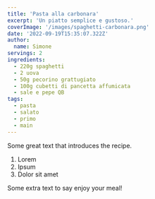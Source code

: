```yaml
---
title: 'Pasta alla carbonara'
excerpt: 'Un piatto semplice e gustoso.'
coverImage: '/images/spaghetti-carbonara.png'
date: '2022-09-19T15:35:07.322Z'
author:
  name: Simone
servings: 2
ingredients:
  - 220g spaghetti
  - 2 uova
  - 50g pecorino grattugiato
  - 100g cubetti di pancetta affumicata
  - sale e pepe QB
tags:
  - pasta
  - salato
  - primo
  - main
---
```


Some great text that introduces the recipe.

1. Lorem
1. Ipsum
1. Dolor sit amet

Some extra text to say enjoy your meal!
